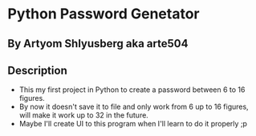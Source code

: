# Python Password Genetator
## By Artyom Shlyusberg aka arte504

## Description
- This my first project in Python to create a password between 6 to 16 figures.
- By now it doesn't save it to file and only work from 6 up to 16 figures, will make it work up to 32 in the future.
- Maybe I'll create UI to this program when I'll learn to do it properly ;p

